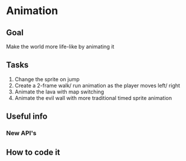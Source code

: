 # Animation
## Goal
Make the world more life-like by animating it
## Tasks
1. Change the sprite on jump
2. Create a 2-frame walk/ run animation as the player moves left/ right
3. Animate the lava with map switching
4. Animate the evil wall with more traditional timed sprite animation
## Useful info
### New API's

## How to code it